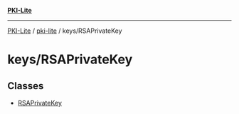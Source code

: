 [**PKI-Lite**](../../../README.md)

---

[PKI-Lite](../../../README.md) / [pki-lite](../../README.md) / keys/RSAPrivateKey

# keys/RSAPrivateKey

## Classes

- [RSAPrivateKey](classes/RSAPrivateKey.md)
